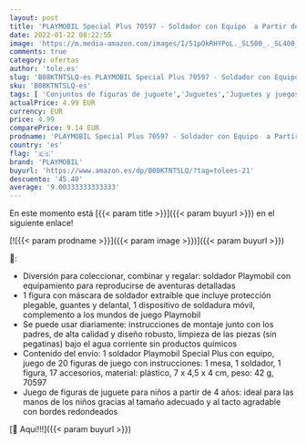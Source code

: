 ```yaml
---
layout: post
title: 'PLAYMOBIL Special Plus 70597 - Soldador con Equipo  a Partir de 4 años'
date: 2022-01-22 08:22:55
image: 'https://m.media-amazon.com/images/I/51pOkRHYPoL._SL500_._SL400_.jpg'
comments: true
category: ofertas
author: 'tole.es'
slug: 'B08KTNTSLQ-es PLAYMOBIL Special Plus 70597 - Soldador con Equipo a...'
sku: 'B08KTNTSLQ-es'
tags: [ 'Conjuntos de figuras de juguete','Juguetes','Juguetes y juegos','Muñecos y figuras','playmobil', ]
actualPrice: 4.99 EUR
currency: EUR
price: 4.99
comparePrice: 9.14 EUR
prodname: 'PLAYMOBIL Special Plus 70597 - Soldador con Equipo  a Partir de 4 años'
country: 'es'
flag: '🇪🇸'
brand: 'PLAYMOBIL'
buyurl: 'https://www.amazon.es/dp/B08KTNTSLQ/?tag=tolees-21'
descuento: '45.40'
average: '9.00333333333333'
---
```


En este momento está [{{< param title >}}]({{< param buyurl >}}) en el siguiente enlace!

[![{{< param prodname >}}]({{< param image >}})]({{< param buyurl >}})

🔎:

- Diversión para coleccionar, combinar y regalar: soldador Playmobil con equipamiento para reproducirse de aventuras detalladas
- 1 figura con máscara de soldador extraíble que incluye protección plegable, guantes y delantal, 1 dispositivo de soldadura móvil, complemento a los mundos de juego Playmobil
- Se puede usar diariamente: instrucciones de montaje junto con los padres, de alta calidad y diseño robusto, limpieza de las piezas (sin pegatinas) bajo el agua corriente sin productos químicos
- Contenido del envío: 1 soldador Playmobil Special Plus con equipo, juego de 20 figuras de juego con instrucciones: 1 mesa, 1 soldador, 1 figura, 17 accesorios, material: plástico, 7 x 4,5 x 4 cm, peso: 42 g, 70597
- Juego de figuras de juguete para niños a partir de 4 años: ideal para las manos de los niños gracias al tamaño adecuado y al tacto agradable con bordes redondeados

[🛒 Aquí!!!]({{< param buyurl >}})

